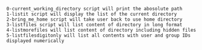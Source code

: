 ~~~~~~~~~~~~~~~~~~~~~~~~~~~~~~~~~~~~~~~~~~~~~~~~~~~~~~~~~~~~~~~~~~~~~~~~~~~~~~~
0-current_working_directory script will print the abosolute path
1-listit script will display the list of the current directory
2-bring_me_home script will take user back to use home directory
3-listfiles script will list content of directory in long format
4-listmorefiles will list content of directory including hidden files
5-listfilesdigitonly will list all contents with user and group IDs displayed numerically
~~~~~~~~~~~~~~~~~~~~~~~~~~~~~~~~~~~~~~~~~~~~~~~~~~~~~~~~~~~~~~~~~~~~~~~~~~~~~~~~ 
